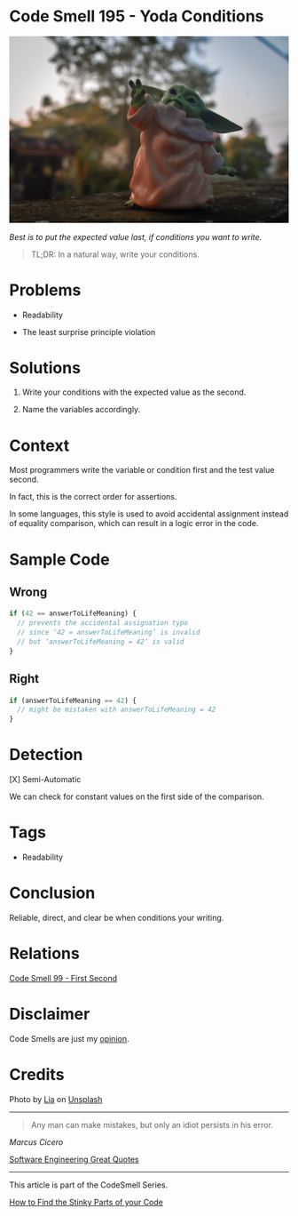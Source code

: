 # Code Smell 195 - Yoda Conditions
            
![Code Smell 195 - Yoda Conditions](Code%20Smell%20195%20-%20Yoda%20Conditions.jpg)

*Best is to put the expected value last, if conditions you want to write.*

> TL;DR: In a natural way, write your conditions.

# Problems

- Readability

- The least surprise principle violation

# Solutions

1. Write your conditions with the expected value as the second.

2. Name the variables accordingly.

# Context

Most programmers write the variable or condition first and the test value second.

In fact, this is the correct order for assertions.

In some languages, this style is used to avoid accidental assignment instead of equality comparison, which can result in a logic error in the code.

# Sample Code

## Wrong

[Gist Url]: # (https://gist.github.com/mcsee/530570169b351c8d411c310d9a182d1a)

```javascript
if (42 == answerToLifeMeaning) {
  // prevents the accidental assignation typo
  // since ‘42 = answerToLifeMeaning’ is invalid
  // but ‘answerToLifeMeaning = 42’ is valid
}
```

## Right

[Gist Url]: # (https://gist.github.com/mcsee/3a59fd09423eef0bbc5ab7857d041309)

```javascript
if (answerToLifeMeaning == 42) {
  // might be mistaken with answerToLifeMeaning = 42
}
```

# Detection

[X] Semi-Automatic 

We can check for constant values on the first side of the comparison.

# Tags

- Readability

# Conclusion

Reliable, direct, and clear be when conditions your writing.

# Relations

[Code Smell 99 - First Second](https://github.com/mcsee/Software-Design-Articles/tree/main/Articles/Code%20Smells/Code%20Smell%2099%20-%20First%20Second/readme.md)

# Disclaimer

Code Smells are just my [opinion](https://github.com/mcsee/Software-Design-Articles/tree/main/Articles/Blogging/I%20Wrote%20More%20than%2090%20Articles%20on%202021%20Here%20is%20What%20I%20Learned/readme.md).

# Credits

Photo by [Lia](https://unsplash.com/@liaphotography) on [Unsplash](https://unsplash.com/photos/2Wc_wz2k1Bs)  
  
* * *

> Any man can make mistakes, but only an idiot persists in his error.

_Marcus Cicero_

[Software Engineering Great Quotes](https://github.com/mcsee/Software-Design-Articles/tree/main/Articles/Quotes/Software%20Engineering%20Great%20Quotes/readme.md)

* * *

This article is part of the CodeSmell Series.

[How to Find the Stinky Parts of your Code](https://github.com/mcsee/Software-Design-Articles/tree/main/Articles/Code%20Smells/How%20to%20Find%20the%20Stinky%20parts%20of%20your%20Code/readme.md)